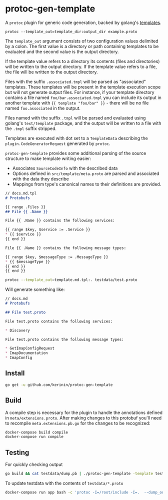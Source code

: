 # protoc-gen-template

A `protoc` plugin for generic code generation, backed by golang's
[templates](https://golang.org/pkg/text/template/). 

`protoc --template_out=template_dir:output_dir example.proto`

The `template_out` argument consists of two configuration values
delimited by a colon.  The first value is a directory or path containing
templates to be evaluated and the second value is the output directory. 

If the template value refers to a directory its contents (files and directories) 
will be written to the output directory. If the template value refers to a file,
the file will be written to the output directory.

Files with the suffix `.associated.tmpl` will be parsed as "associated" 
templates. These templates will be present in the template execution scope but 
will not generate output files.  For instance, if your template directory 
contains a file named `foo/bar.associated.tmpl` you can include its output in
another template with  `{{ template "foo/bar" }}` - there will be no file 
named `foo.associated` in the output.

Files named with the suffix `.tmpl` will be parsed and evaluated using 
golang's `text/template` package, and the output will be written to a file 
with the `.tmpl` suffix stripped. 

Templates are executed with dot set to a `TemplateData` describing the 
`plugin.CodeGeneratorRequest` generated by `protoc`. 

`protoc-gen-template` provides some additional parsing of the source structure 
to make template writing easier:

* Associates `SourceCodeInfo` with the described data 
* Options defined in `src/template/meta.proto` are parsed and associated with 
  the data they describe
* Mappings from type's canonical names to their definitions are provided.


```md
// docs.md.tpl
# Protobufs

{{ range .Files }}
## File {{ .Name }}

File {{ .Name }} contains the following services:

{{ range $key, $service := .Service }}
* {{ $service }}
{{ end }}

File {{ .Name }} contains the following message types:

{{ range $key, $messageType := .MessageType }}
* {{ $messageType }}
{{ end }}
{{ end }}
```

```sh
protoc --template_out=template.md.tpl:. testdata/test.proto
```

Will generate something like:

```md
// docs.md
# Protobufs

## File test.proto

File test.proto contains the following services:

* Discovery

File test.proto contains the following message types:

* GetImapConfigRequest
* ImapDocumentation
* ImapConfig
```

## Install

```sh
go get -u github.com/kerinin/protoc-gen-template
```

## Build

A compile step is necessary for the plugin to handle the annotations defined 
in `meta/extensions.proto`. After making changes to this protobuf you'll need
to recompile `meta.extensions.pb.go` for the changes to be recognized:

```sh
docker-compose build compile
docker-compose run compile
```

## Testing

For quickly checking output

```sh
go build && cat testdata/dump.pb | ./protoc-gen-template -template testdata/template.tmpl | go run decode/main.go
```

To update testdata with the contents of `testdata/*.proto`

```sh
docker-compose run app bash -c 'protoc -I=/root/include -I=.  --dump_out=protoc-gen-template/data/testdata protoc-gen-template/data/testdata/*.proto'
```
